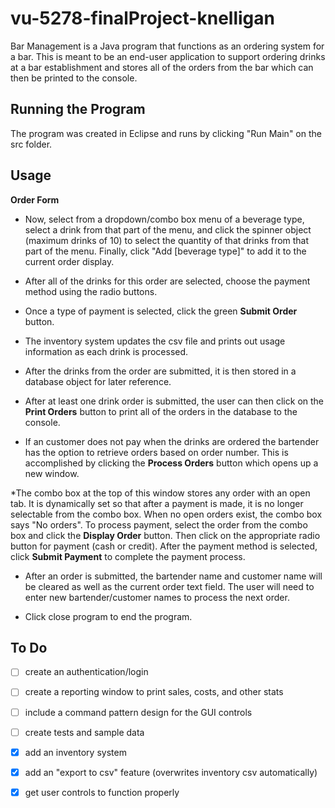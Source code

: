 # vu-5278-finalProject-knelligan


Bar Management is a Java program that functions as an ordering system for a bar.  This is meant to be an end-user application to support ordering drinks at a bar establishment and stores all of the orders from the bar which can then be printed to the console.

## Running the Program

The program was created in Eclipse and runs by clicking "Run Main" on the src folder.

## Usage

**Order Form**
* Now, select from a dropdown/combo box menu of a beverage type, select a drink from that part of the menu, and click the spinner object (maximum drinks of 10) to select the quantity of that drinks from that part of the menu. Finally, click "Add [beverage type]" to add it to the current order display.

* After all of the drinks for this order are selected, choose the payment method using the radio buttons.

* Once a type of payment is selected, click the green **Submit Order** button.

* The inventory system updates the csv file and prints out usage information as each drink is processed.

* After the drinks from the order are submitted, it is then stored in a database object for later reference.

* After at least one drink order is submitted, the user can then click on the **Print Orders** button to print all of the orders in the database to the console.

* If an customer does not pay when the drinks are ordered the bartender has the option to retrieve orders based on order number. This is accomplished by clicking the **Process Orders** button which opens up a new window. 

*The combo box at the top of this window stores any order with an open tab. It is dynamically set so that after a payment is made, it is no longer selectable from the combo box. When no open orders exist, the combo box says "No orders".  To process payment, select the order from the combo box and click the **Display Order** button. Then click on the appropriate radio button for payment (cash or credit). After the payment method is selected, click **Submit Payment** to complete the payment process.

* After an order is submitted, the bartender name and customer name will be cleared as well as the current order text field.  The user will need to enter new bartender/customer names to process the next order.


* Click close program to end the program.




## To Do
- [ ] create an authentication/login
- [ ] create a reporting window to print sales, costs, and other stats
- [ ] include a command pattern design for the GUI controls
- [ ] create tests and sample data
- [x] add an inventory system 
- [x] add an "export to csv" feature (overwrites inventory csv automatically)
- [x] get user controls to function properly


